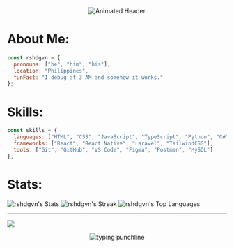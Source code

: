 <div align="center">
  <img src="https://readme-typing-svg.demolab.com?font=Fira+Code&weight=700&size=42&duration=3000&pause=1000&color=00FF00&center=true&vCenter=true&width=800&height=80&lines=Hi%2C+I'm+Rasheed+Gavin;Aspiring+Software+Engineer" alt="Animated Header" />
</div>

# About Me:
```javascript
const rshdgvn = {
  pronouns: ["he", "him", "his"],
  location: "Philippines",
  funFact: "I debug at 3 AM and somehow it works."
};
```

# Skills:
```javascript
const skills = {
  languages: ["HTML", "CSS", "JavaScript", "TypeScript", "Python", "C#", "PHP"],
  frameworks: ["React", "React Native", "Laravel", "TailwindCSS"],
  tools: ["Git", "GitHub", "VS Code", "Figma", "Postman", "MySQL"]
};
```



# Stats:
![rshdgvn's Stats](https://github-readme-stats.vercel.app/api?username=rshdgvn&theme=merko&show_icons=true&hide_border=true&count_private=true)
![rshdgvn's Streak](https://github-readme-streak-stats.herokuapp.com/?user=rshdgvn&theme=merko&hide_border=true)
![rshdgvn's Top Languages](https://github-readme-stats.vercel.app/api/top-langs/?username=rshdgvn&theme=merko&show_icons=true&hide_border=true&layout=compact)

---
[![](https://visitcount.itsvg.in/api?id=rshdgvn&icon=0&color=0)](https://visitcount.itsvg.in)

<div align="center">
  <img src="https://readme-typing-svg.demolab.com?font=Fira+Code&size=20&duration=3600&pause=1000&color=ff79c6&center=true&vCenter=true&width=760&height=90&lines=You%E2%80%99re+the+semicolon+to+my+statements+without+you%2C+I%E2%80%99m+broken." alt="typing punchline"/>
</div>

